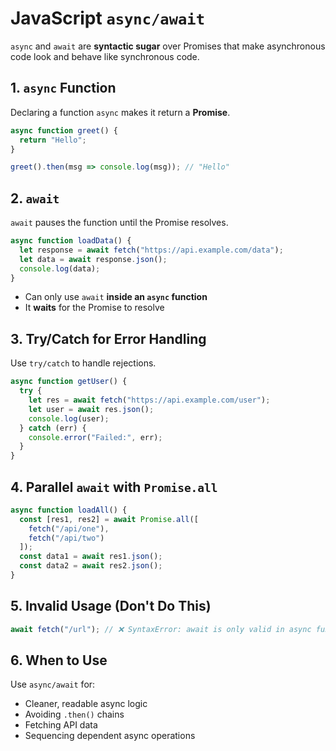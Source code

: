 # JavaScript `async/await`

`async` and `await` are **syntactic sugar** over Promises that make asynchronous code look and behave like synchronous code.

## 1. `async` Function

Declaring a function `async` makes it return a **Promise**.

```js
async function greet() {
  return "Hello";
}

greet().then(msg => console.log(msg)); // "Hello"
```

## 2. `await`

`await` pauses the function until the Promise resolves.

```js
async function loadData() {
  let response = await fetch("https://api.example.com/data");
  let data = await response.json();
  console.log(data);
}
```

* Can only use `await` **inside an `async` function**
* It **waits** for the Promise to resolve

## 3. Try/Catch for Error Handling

Use `try/catch` to handle rejections.

```js
async function getUser() {
  try {
    let res = await fetch("https://api.example.com/user");
    let user = await res.json();
    console.log(user);
  } catch (err) {
    console.error("Failed:", err);
  }
}
```

## 4. Parallel `await` with `Promise.all`

```js
async function loadAll() {
  const [res1, res2] = await Promise.all([
    fetch("/api/one"),
    fetch("/api/two")
  ]);
  const data1 = await res1.json();
  const data2 = await res2.json();
}
```

## 5. Invalid Usage (Don't Do This)

```js
await fetch("/url"); // ❌ SyntaxError: await is only valid in async functions
```

## 6. When to Use

Use `async/await` for:

* Cleaner, readable async logic
* Avoiding `.then()` chains
* Fetching API data
* Sequencing dependent async operations
